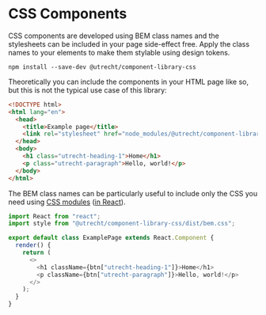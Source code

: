 # CSS Components

CSS components are developed using BEM class names and the stylesheets can be included in your page side-effect free. Apply the class names to your elements to make them stylable using design tokens.

```shell
npm install --save-dev @utrecht/component-library-css

```

Theoretically you can include the components in your HTML page like so, but this is not the typical use case of this library:

```html
<!DOCTYPE html>
<html lang="en">
  <head>
    <title>Example page</title>
    <link rel="stylesheet" href="node_modules/@utrecht/component-library-css/dist/bem.css" />
  </head>
  <body>
    <h1 class="utrecht-heading-1">Home</h1>
    <p class="utrecht-paragraph">Hello, world!</p>
  </body>
</html>
```

The BEM class names can be particularly useful to include only the CSS you need using [CSS modules](https://css-tricks.com/css-modules-part-1-need/) ([in React](https://css-tricks.com/css-modules-part-3-react/)).

```js
import React from "react";
import style from "@utrecht/component-library-css/dist/bem.css";

export default class ExamplePage extends React.Component {
  render() {
    return (
      <>
        <h1 className={btn["utrecht-heading-1"]}>Home</h1>
        <p className={btn["utrecht-paragraph"]}>Hello, world!</p>
      </>
    );
  }
}
```
